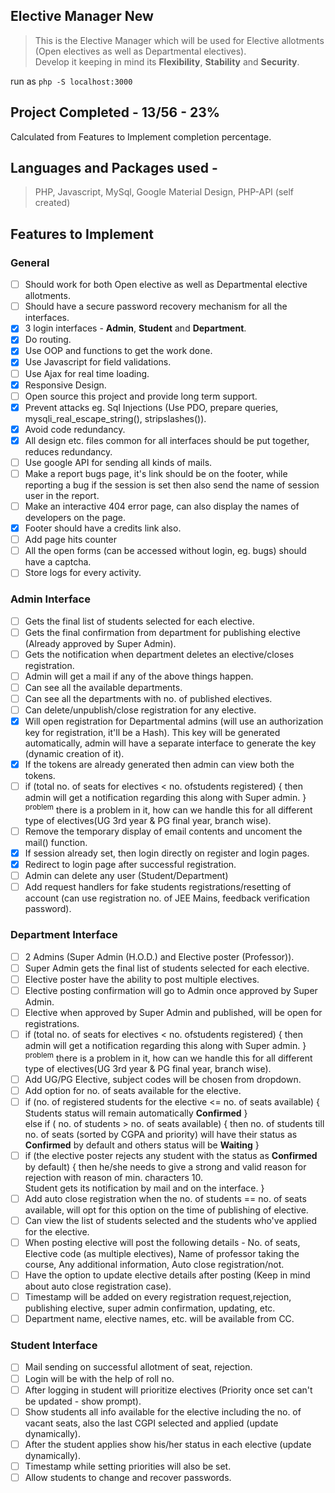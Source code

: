 ## Elective Manager New
> This is the Elective Manager which will be used for Elective allotments (Open electives as well as Departmental electives). <br>
> Develop it keeping in mind its **Flexibility**, **Stability** and **Security**.

run as `php -S localhost:3000`

## Project Completed - **13/56 - 23%**
Calculated from Features to Implement completion percentage.

## Languages and Packages used -
> PHP, Javascript, MySql, Google Material Design, PHP-API (self created)

## Features to Implement

### **General**
- [ ] Should work for both Open elective as well as Departmental elective allotments.
- [ ] Should have a secure password recovery mechanism for all the interfaces.
- [x] 3 login interfaces - **Admin**, **Student** and **Department**.
- [x] Do routing.
- [x] Use OOP and functions to get the work done.
- [x] Use Javascript for field validations.
- [ ] Use Ajax for real time loading.
- [x] Responsive Design.
- [ ] Open source this project and provide long term support.
- [x] Prevent attacks eg. Sql Injections (Use PDO, prepare queries, mysqli_real_escape_string(), stripslashes()).
- [x] Avoid code redundancy.
- [x] All design etc. files common for all interfaces should be put together, reduces redundancy.
- [ ] Use google API for sending all kinds of mails.
- [ ] Make a report bugs page, it's link should be on the footer, while reporting a bug if the session is set then also send the name of session user in the report.
- [ ] Make an interactive 404 error page, can also display the names of developers on the page.
- [x] Footer should have a credits link also.
- [ ] Add page hits counter
- [	] All the open forms (can be accessed without login, eg. bugs) should have a captcha.
- [ ] Store logs for every activity.

### **Admin Interface**
- [ ] Gets the final list of students selected for each elective.
- [ ] Gets the final confirmation from department for publishing elective (Already approved by Super Admin).
- [ ] Gets the notification when department deletes an elective/closes registration.
- [ ] Admin will get a mail if any of the above things happen.
- [ ] Can see all the available departments.
- [ ] Can see all the departments with no. of published electives.
- [ ] Can delete/unpublish/close registration for any elective.
- [x] Will open registration for Departmental admins (will use an authorization key for registration, it'll be a Hash). This key will be generated automatically, admin will have a separate interface to generate the key (dynamic creation of it).
- [x] If the tokens are already generated then admin can view both the tokens.
- [ ] if (total no. of seats for electives < no. ofstudents registered) { then admin will get a notification regarding this along with Super admin. } <sup>problem</sup> there is a problem in it, how can we handle this for all different type of electives(UG 3rd year & PG final year, branch wise).
- [ ] Remove the temporary display of email contents and uncoment the mail() function.
- [x] If session already set, then login directly on register and login pages.
- [x] Redirect to login page after successful registration.
- [ ] Admin can delete any user (Student/Department)
- [ ] Add request handlers for fake students registrations/resetting of account (can use registration no. of JEE Mains, feedback verification password).

### **Department Interface**
- [ ] 2 Admins (Super Admin (H.O.D.) and Elective poster (Professor)).
- [ ] Super Admin gets the final list of students selected for each elective.
- [ ] Elective poster have the ability to post multiple electives.
- [ ] Elective posting confirmation will go to Admin once approved by Super Admin.
- [ ] Elective when approved by Super Admin and published, will be open for registrations.
- [ ] if (total no. of seats for electives < no. ofstudents registered) { then admin will get a notification regarding this along with Super admin. } <sup>problem</sup> there is a problem in it, how can we handle this for all different type of electives(UG 3rd year & PG final year, branch wise).
- [ ] Add UG/PG Elective, subject codes will be chosen from dropdown.
- [ ] Add option for no. of seats available for the elective.
- [ ] if (no. of registered students for the elective <= no. of seats available) { Students status will remain automatically **Confirmed** }<br>
else if ( no. of students > no. of seats available) { then no. of students till no. of seats (sorted by CGPA and priority) will have their status as **Confirmed** by default and others status will be **Waiting** }
- [ ] if (the elective poster rejects any student with the status as **Confirmed** by default) { then he/she needs to give a strong and valid reason for rejection with reason of min. characters 10.<br>Student gets its notification by mail and on the interface. }
- [ ] Add auto close registration when the no. of students == no. of seats available, will opt for this option on the time of publishing of elective.
- [ ] Can view the list of students selected and the students who've applied for the elective.
- [ ] When posting elective will post the following details - No. of seats, Elective code (as multiple electives), Name of professor taking the course, Any additional information, Auto close registration/not.
- [ ] Have the option to update elective details after posting (Keep in mind about auto close registration case).
- [ ] Timestamp will be added on every registration request,rejection, publishing elective, super admin confirmation, updating, etc.
- [ ] Department name, elective names, etc. will be available from CC.

### **Student Interface**
- [ ] Mail sending on successful allotment of seat, rejection.
- [ ] Login will be with the help of roll no.
- [ ] After logging in student will prioritize electives (Priority once set can't be updated - show prompt).
- [ ] Show students all info available for the elective including the no. of vacant seats, also the last CGPI selected and applied (update dynamically).
- [ ] After the student applies show his/her status in each elective (update dynamically).
- [ ] Timestamp while setting priorities will also be set.
- [ ] Allow students to change and recover passwords.
